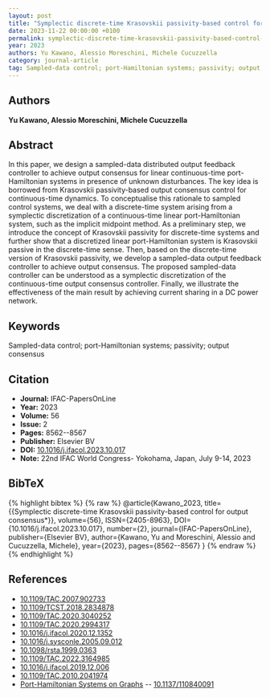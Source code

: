 ```yaml
---
layout: post
title: "Symplectic discrete-time Krasovskii passivity-based control for output consensus*"
date: 2023-11-22 00:00:00 +0100
permalink: symplectic-discrete-time-krasovskii-passivity-based-control-for-output-consensus
year: 2023
authors: Yu Kawano, Alessio Moreschini, Michele Cucuzzella
category: journal-article
tag: Sampled-data control; port-Hamiltonian systems; passivity; output consensus
---
```

 
## Authors
**Yu Kawano, Alessio Moreschini, Michele Cucuzzella**
 
## Abstract
In this paper, we design a sampled-data distributed output feedback controller to achieve output consensus for linear continuous-time port-Hamiltonian systems in presence of unknown disturbances. The key idea is borrowed from Krasovskii passivity-based output consensus control for continuous-time dynamics. To conceptualise this rationale to sampled control systems, we deal with a discrete-time system arising from a symplectic discretization of a continuous-time linear port-Hamiltonian system, such as the implicit midpoint method. As a preliminary step, we introduce the concept of Krasovskii passivity for discrete-time systems and further show that a discretized linear port-Hamiltonian system is Krasovskii passive in the discrete-time sense. Then, based on the discrete-time version of Krasovskii passivity, we develop a sampled-data output feedback controller to achieve output consensus. The proposed sampled-data controller can be understood as a symplectic discretization of the continuous-time output consensus controller. Finally, we illustrate the effectiveness of the main result by achieving current sharing in a DC power network.
 
## Keywords
Sampled-data control; port-Hamiltonian systems; passivity; output consensus
 
## Citation
- **Journal:** IFAC-PapersOnLine
- **Year:** 2023
- **Volume:** 56
- **Issue:** 2
- **Pages:** 8562--8567
- **Publisher:** Elsevier BV
- **DOI:** [10.1016/j.ifacol.2023.10.017](https://doi.org/10.1016/j.ifacol.2023.10.017)
- **Note:** 22nd IFAC World Congress- Yokohama, Japan, July 9-14, 2023
 
## BibTeX
{% highlight bibtex %}
{% raw %}
@article{Kawano_2023,
  title={{Symplectic discrete-time Krasovskii passivity-based control for output consensus*}},
  volume={56},
  ISSN={2405-8963},
  DOI={10.1016/j.ifacol.2023.10.017},
  number={2},
  journal={IFAC-PapersOnLine},
  publisher={Elsevier BV},
  author={Kawano, Yu and Moreschini, Alessio and Cucuzzella, Michele},
  year={2023},
  pages={8562--8567}
}
{% endraw %}
{% endhighlight %}
 
## References
- [10.1109/TAC.2007.902733](https://doi.org/10.1109/TAC.2007.902733)
- [10.1109/TCST.2018.2834878](https://doi.org/10.1109/TCST.2018.2834878)
- [10.1109/TAC.2020.3040252](https://doi.org/10.1109/TAC.2020.3040252)
- [10.1109/TAC.2020.2994317](https://doi.org/10.1109/TAC.2020.2994317)
- [10.1016/j.ifacol.2020.12.1352](https://doi.org/10.1016/j.ifacol.2020.12.1352)
- [10.1016/j.sysconle.2005.09.012](https://doi.org/10.1016/j.sysconle.2005.09.012)
- [10.1098/rsta.1999.0363](https://doi.org/10.1098/rsta.1999.0363)
- [10.1109/TAC.2022.3164985](https://doi.org/10.1109/TAC.2022.3164985)
- [10.1016/j.ifacol.2019.12.006](https://doi.org/10.1016/j.ifacol.2019.12.006)
- [10.1109/TAC.2010.2041974](https://doi.org/10.1109/TAC.2010.2041974)
- [Port-Hamiltonian Systems on Graphs](port-hamiltonian-systems-on-graphs) -- [10.1137/110840091](https://doi.org/10.1137/110840091)


